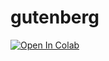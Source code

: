 # gutenberg

[![Open In Colab](https://colab.research.google.com/assets/colab-badge.svg)](https://github.com/david-meltzer/gutenberg/blob/main/Homer.ipynb)
